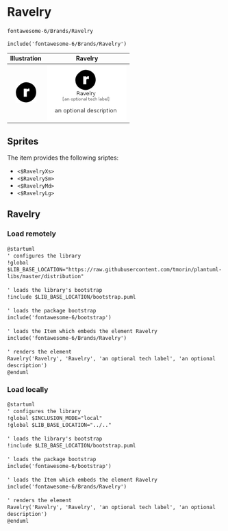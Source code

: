 # Ravelry


```text
fontawesome-6/Brands/Ravelry
```

```text
include('fontawesome-6/Brands/Ravelry')
```



| Illustration | Ravelry |
| :---: | :---: |
| ![illustration for Illustration](../../fontawesome-6/Brands/Ravelry.png) | ![illustration for Ravelry](../../fontawesome-6/Brands/Ravelry.Local.png) |



## Sprites
The item provides the following sriptes:

- `<$RavelryXs>`
- `<$RavelrySm>`
- `<$RavelryMd>`
- `<$RavelryLg>`





## Ravelry

### Load remotely
```plantuml
@startuml
' configures the library
!global $LIB_BASE_LOCATION="https://raw.githubusercontent.com/tmorin/plantuml-libs/master/distribution"

' loads the library's bootstrap
!include $LIB_BASE_LOCATION/bootstrap.puml

' loads the package bootstrap
include('fontawesome-6/bootstrap')

' loads the Item which embeds the element Ravelry
include('fontawesome-6/Brands/Ravelry')

' renders the element
Ravelry('Ravelry', 'Ravelry', 'an optional tech label', 'an optional description')
@enduml
```

### Load locally
```plantuml
@startuml
' configures the library
!global $INCLUSION_MODE="local"
!global $LIB_BASE_LOCATION="../.."

' loads the library's bootstrap
!include $LIB_BASE_LOCATION/bootstrap.puml

' loads the package bootstrap
include('fontawesome-6/bootstrap')

' loads the Item which embeds the element Ravelry
include('fontawesome-6/Brands/Ravelry')

' renders the element
Ravelry('Ravelry', 'Ravelry', 'an optional tech label', 'an optional description')
@enduml
```

